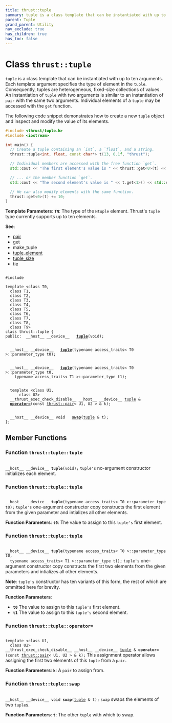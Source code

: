 ```yaml
---
title: thrust::tuple
summary: tuple is a class template that can be instantiated with up to ten arguments. Each template argument specifies the type of element in the tuple. Consequently, tuples are heterogeneous, fixed-size collections of values. An instantiation of tuple with two arguments is similar to an instantiation of pair with the same two arguments. Individual elements of a tuple may be accessed with the get function. 
parent: Tuple
grand_parent: Utility
nav_exclude: true
has_children: true
has_toc: false
---
```


# Class `thrust::tuple`

<code>tuple</code> is a class template that can be instantiated with up to ten arguments. Each template argument specifies the type of element in the <code>tuple</code>. Consequently, tuples are heterogeneous, fixed-size collections of values. An instantiation of <code>tuple</code> with two arguments is similar to an instantiation of <code>pair</code> with the same two arguments. Individual elements of a <code>tuple</code> may be accessed with the <code>get</code> function. 


The following code snippet demonstrates how to create a new <code>tuple</code> object and inspect and modify the value of its elements.



```cpp
#include <thrust/tuple.h>
#include <iostream>

int main() {
  // Create a tuple containing an `int`, a `float`, and a string.
  thrust::tuple<int, float, const char*> t(13, 0.1f, "thrust");

  // Individual members are accessed with the free function `get`.
  std::cout << "The first element's value is " << thrust::get<0>(t) << std::endl;

  // ... or the member function `get`.
  std::cout << "The second element's value is " << t.get<1>() << std::endl;

  // We can also modify elements with the same function.
  thrust::get<0>(t) += 10;
}
```

**Template Parameters**:
**`TN`**: The type of the <code>N</code><code>tuple</code> element. Thrust's <code>tuple</code> type currently supports up to ten elements.

**See**:
* <a href="{{ site.baseurl }}/api/classes/structthrust_1_1pair.html">pair</a>
* get 
* make_tuple 
* <a href="{{ site.baseurl }}/api/classes/structthrust_1_1tuple__element.html">tuple_element</a>
* <a href="{{ site.baseurl }}/api/classes/structthrust_1_1tuple__size.html">tuple_size</a>
* tie 

<code class="doxybook">
<span>#include <thrust/tuple.h></span><br>
<span>template &lt;class T0,</span>
<span>&nbsp;&nbsp;class T1,</span>
<span>&nbsp;&nbsp;class T2,</span>
<span>&nbsp;&nbsp;class T3,</span>
<span>&nbsp;&nbsp;class T4,</span>
<span>&nbsp;&nbsp;class T5,</span>
<span>&nbsp;&nbsp;class T6,</span>
<span>&nbsp;&nbsp;class T7,</span>
<span>&nbsp;&nbsp;class T8,</span>
<span>&nbsp;&nbsp;class T9&gt;</span>
<span>class thrust::tuple {</span>
<span>public:</span><span>&nbsp;&nbsp;__host__ __device__ </span><span>&nbsp;&nbsp;<b><a href="{{ site.baseurl }}/api/classes/classthrust_1_1tuple.html#function-tuple">tuple</a></b>(void);</span>
<br>
<span>&nbsp;&nbsp;__host__ __device__ </span><span>&nbsp;&nbsp;<b><a href="{{ site.baseurl }}/api/classes/classthrust_1_1tuple.html#function-tuple">tuple</a></b>(typename access_traits< T0 >::parameter_type t0);</span>
<br>
<span>&nbsp;&nbsp;__host__ __device__ </span><span>&nbsp;&nbsp;<b><a href="{{ site.baseurl }}/api/classes/classthrust_1_1tuple.html#function-tuple">tuple</a></b>(typename access_traits< T0 >::parameter_type t0,</span>
<span>&nbsp;&nbsp;&nbsp;&nbsp;typename access_traits< T1 >::parameter_type t1);</span>
<br>
<span>&nbsp;&nbsp;template &lt;class U1,</span>
<span>&nbsp;&nbsp;&nbsp;&nbsp;&nbsp;&nbsp;class U2&gt;</span>
<span>&nbsp;&nbsp;__thrust_exec_check_disable__ __host__ __device__ <a href="{{ site.baseurl }}/api/classes/classthrust_1_1tuple.html">tuple</a> & </span><span>&nbsp;&nbsp;<b><a href="{{ site.baseurl }}/api/classes/classthrust_1_1tuple.html#function-operator=">operator=</a></b>(const <a href="{{ site.baseurl }}/api/classes/structthrust_1_1pair.html">thrust::pair</a>< U1, U2 > & k);</span>
<br>
<span>&nbsp;&nbsp;__host__ __device__ void </span><span>&nbsp;&nbsp;<b><a href="{{ site.baseurl }}/api/classes/classthrust_1_1tuple.html#function-swap">swap</a></b>(<a href="{{ site.baseurl }}/api/classes/classthrust_1_1tuple.html">tuple</a> & t);</span>
<span>};</span>
</code>

## Member Functions

<h3 id="function-tuple">
Function <code>thrust::tuple::tuple</code>
</h3>

<code class="doxybook">
<span>__host__ __device__ </span><span><b>tuple</b>(void);</span></code>
<code>tuple's</code> no-argument constructor initializes each element. 

<h3 id="function-tuple">
Function <code>thrust::tuple::tuple</code>
</h3>

<code class="doxybook">
<span>__host__ __device__ </span><span><b>tuple</b>(typename access_traits< T0 >::parameter_type t0);</span></code>
<code>tuple's</code> one-argument constructor copy constructs the first element from the given parameter and intializes all other elements. 

**Function Parameters**:
**`t0`**: The value to assign to this <code>tuple's</code> first element. 

<h3 id="function-tuple">
Function <code>thrust::tuple::tuple</code>
</h3>

<code class="doxybook">
<span>__host__ __device__ </span><span><b>tuple</b>(typename access_traits< T0 >::parameter_type t0,</span>
<span>&nbsp;&nbsp;typename access_traits< T1 >::parameter_type t1);</span></code>
<code>tuple's</code> one-argument constructor copy constructs the first two elements from the given parameters and intializes all other elements. 

**Note**:
<code>tuple's</code> constructor has ten variants of this form, the rest of which are ommitted here for brevity. 

**Function Parameters**:
* **`t0`** The value to assign to this <code>tuple's</code> first element. 
* **`t1`** The value to assign to this <code>tuple's</code> second element. 

<h3 id="function-operator=">
Function <code>thrust::tuple::operator=</code>
</h3>

<code class="doxybook">
<span>template &lt;class U1,</span>
<span>&nbsp;&nbsp;class U2&gt;</span>
<span>__thrust_exec_check_disable__ __host__ __device__ <a href="{{ site.baseurl }}/api/classes/classthrust_1_1tuple.html">tuple</a> & </span><span><b>operator=</b>(const <a href="{{ site.baseurl }}/api/classes/structthrust_1_1pair.html">thrust::pair</a>< U1, U2 > & k);</span></code>
This assignment operator allows assigning the first two elements of this <code>tuple</code> from a <code>pair</code>. 

**Function Parameters**:
**`k`**: A <code>pair</code> to assign from. 

<h3 id="function-swap">
Function <code>thrust::tuple::swap</code>
</h3>

<code class="doxybook">
<span>__host__ __device__ void </span><span><b>swap</b>(<a href="{{ site.baseurl }}/api/classes/classthrust_1_1tuple.html">tuple</a> & t);</span></code>
<code>swap</code> swaps the elements of two <code>tuple</code>s.

**Function Parameters**:
**`t`**: The other <code>tuple</code> with which to swap. 


